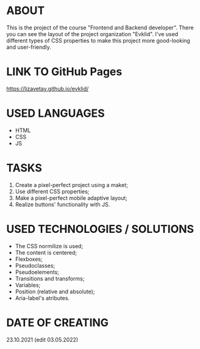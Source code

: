 # ABOUT
This is the project of the course "Frontend and Backend developer". 
There you can see the layout of the project organization "Evklid".
I've used different types of CSS properties to make this project more good-looking and user-friendly.
<!-- The task is from course "Frontend and Backend developer" by SkillBox -->

# LINK TO GitHub Pages
https://lizavetay.github.io/evklid/

# USED LANGUAGES
- HTML
- CSS
- JS

# TASKS
1) Create a pixel-perfect project using a maket;
2) Use different CSS properties;
3) Make a pixel-perfect mobile adaptive layout;
4) Realize buttons' functionality with JS.

# USED TECHNOLOGIES / SOLUTIONS
- The CSS normilize is used;
- The content is centered;
- Flexboxes;
- Pseudoclasses;
- Pseudoelements;
- Transitions and transforms;
- Variables;
- Position (relative and absolute);
- Aria-label's atributes.

# DATE OF CREATING
23.10.2021 (edit 03.05.2022)
